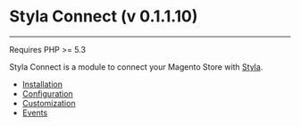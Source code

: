 # Styla Connect (v 0.1.1.10)
---

Requires PHP >= 5.3

Styla Connect is a module to connect your Magento Store with [Styla](http://www.styla.com/).

* [Installation](doc/installation.md)
* [Configuration](doc/configuration.md)
* [Customization](doc/customization.md)
* [Events](doc/events.md)
